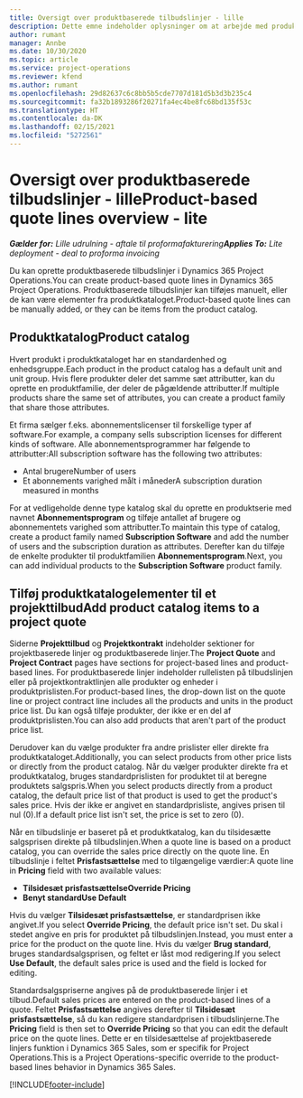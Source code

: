 ```yaml
---
title: Oversigt over produktbaserede tilbudslinjer - lille
description: Dette emne indeholder oplysninger om at arbejde med produktbaserede tilbudslinjer.
author: rumant
manager: Annbe
ms.date: 10/30/2020
ms.topic: article
ms.service: project-operations
ms.reviewer: kfend
ms.author: rumant
ms.openlocfilehash: 29d82637c6c8bb5b5cde7707d181d5b3d3b235c4
ms.sourcegitcommit: fa32b1893286f20271fa4ec4be8fc68bd135f53c
ms.translationtype: HT
ms.contentlocale: da-DK
ms.lasthandoff: 02/15/2021
ms.locfileid: "5272561"
---
```

# <a name="product-based-quote-lines-overview---lite"></a><span data-ttu-id="769a1-103">Oversigt over produktbaserede tilbudslinjer - lille</span><span class="sxs-lookup"><span data-stu-id="769a1-103">Product-based quote lines overview - lite</span></span>

<span data-ttu-id="769a1-104">_**Gælder for:** Lille udrulning - aftale til proformafakturering_</span><span class="sxs-lookup"><span data-stu-id="769a1-104">_**Applies To:** Lite deployment - deal to proforma invoicing_</span></span>

<span data-ttu-id="769a1-105">Du kan oprette produktbaserede tilbudslinjer i Dynamics 365 Project Operations.</span><span class="sxs-lookup"><span data-stu-id="769a1-105">You can create product-based quote lines in Dynamics 365 Project Operations.</span></span> <span data-ttu-id="769a1-106">Produktbaserede tilbudslinjer kan tilføjes manuelt, eller de kan være elementer fra produktkataloget.</span><span class="sxs-lookup"><span data-stu-id="769a1-106">Product-based quote lines can be manually added, or they can be items from the product catalog.</span></span>

## <a name="product-catalog"></a><span data-ttu-id="769a1-107">Produktkatalog</span><span class="sxs-lookup"><span data-stu-id="769a1-107">Product catalog</span></span>

<span data-ttu-id="769a1-108">Hvert produkt i produktkataloget har en standardenhed og enhedsgruppe.</span><span class="sxs-lookup"><span data-stu-id="769a1-108">Each product in the product catalog has a default unit and unit group.</span></span> <span data-ttu-id="769a1-109">Hvis flere produkter deler det samme sæt attributter, kan du oprette en produktfamilie, der deler de pågældende attributter.</span><span class="sxs-lookup"><span data-stu-id="769a1-109">If multiple products share the same set of attributes, you can create a product family that share those attributes.</span></span> 

<span data-ttu-id="769a1-110">Et firma sælger f.eks. abonnementslicenser til forskellige typer af software.</span><span class="sxs-lookup"><span data-stu-id="769a1-110">For example, a company sells subscription licenses for different kinds of software.</span></span> <span data-ttu-id="769a1-111">Alle abonnementsprogrammer har følgende to attributter:</span><span class="sxs-lookup"><span data-stu-id="769a1-111">All subscription software has the following two attributes:</span></span>

- <span data-ttu-id="769a1-112">Antal brugere</span><span class="sxs-lookup"><span data-stu-id="769a1-112">Number of users</span></span>
- <span data-ttu-id="769a1-113">Et abonnements varighed målt i måneder</span><span class="sxs-lookup"><span data-stu-id="769a1-113">A subscription duration measured in months</span></span>

<span data-ttu-id="769a1-114">For at vedligeholde denne type katalog skal du oprette en produktserie med navnet **Abonnementsprogram** og tilføje antallet af brugere og abonnementets varighed som attributter.</span><span class="sxs-lookup"><span data-stu-id="769a1-114">To maintain this type of catalog, create a product family named **Subscription Software** and add the number of users and the subscription duration as attributes.</span></span> <span data-ttu-id="769a1-115">Derefter kan du tilføje de enkelte produkter til produktfamilien **Abonnementsprogram**.</span><span class="sxs-lookup"><span data-stu-id="769a1-115">Next, you can add individual products to the **Subscription Software** product family.</span></span>

## <a name="add-product-catalog-items-to-a-project-quote"></a><span data-ttu-id="769a1-116">Tilføj produktkatalogelementer til et projekttilbud</span><span class="sxs-lookup"><span data-stu-id="769a1-116">Add product catalog items to a project quote</span></span>

<span data-ttu-id="769a1-117">Siderne **Projekttilbud** og **Projektkontrakt** indeholder sektioner for projektbaserede linjer og produktbaserede linjer.</span><span class="sxs-lookup"><span data-stu-id="769a1-117">The **Project Quote** and **Project Contract** pages have sections for project-based lines and product-based lines.</span></span> <span data-ttu-id="769a1-118">For produktbaserede linjer indeholder rullelisten på tilbudslinjen eller på projektkontraktlinjen alle produkter og enheder i produktprislisten.</span><span class="sxs-lookup"><span data-stu-id="769a1-118">For product-based lines, the drop-down list on the quote line or project contract line includes all the products and units in the product price list.</span></span> <span data-ttu-id="769a1-119">Du kan også tilføje produkter, der ikke er en del af produktprislisten.</span><span class="sxs-lookup"><span data-stu-id="769a1-119">You can also add products that aren't part of the product price list.</span></span>

<span data-ttu-id="769a1-120">Derudover kan du vælge produkter fra andre prislister eller direkte fra produktkataloget.</span><span class="sxs-lookup"><span data-stu-id="769a1-120">Additionally, you can select products from other price lists or directly from the product catalog.</span></span> <span data-ttu-id="769a1-121">Når du vælger produkter direkte fra et produktkatalog, bruges standardprislisten for produktet til at beregne produktets salgspris.</span><span class="sxs-lookup"><span data-stu-id="769a1-121">When you select products directly from a product catalog, the default price list of that product is used to get the product's sales price.</span></span> <span data-ttu-id="769a1-122">Hvis der ikke er angivet en standardprisliste, angives prisen til nul (0).</span><span class="sxs-lookup"><span data-stu-id="769a1-122">If a default price list isn't set, the price is set to zero (0).</span></span>

<span data-ttu-id="769a1-123">Når en tilbudslinje er baseret på et produktkatalog, kan du tilsidesætte salgsprisen direkte på tilbudslinjen.</span><span class="sxs-lookup"><span data-stu-id="769a1-123">When a quote line is based on a product catalog, you can override the sales price directly on the quote line.</span></span> <span data-ttu-id="769a1-124">En tilbudslinje i feltet **Prisfastsættelse** med to tilgængelige værdier:</span><span class="sxs-lookup"><span data-stu-id="769a1-124">A quote line in **Pricing** field with two available values:</span></span>

- <span data-ttu-id="769a1-125">**Tilsidesæt prisfastsættelse**</span><span class="sxs-lookup"><span data-stu-id="769a1-125">**Override Pricing**</span></span>
- <span data-ttu-id="769a1-126">**Benyt standard**</span><span class="sxs-lookup"><span data-stu-id="769a1-126">**Use Default**</span></span>

<span data-ttu-id="769a1-127">Hvis du vælger **Tilsidesæt prisfastsættelse**, er standardprisen ikke angivet.</span><span class="sxs-lookup"><span data-stu-id="769a1-127">If you select **Override Pricing**, the default price isn't set.</span></span> <span data-ttu-id="769a1-128">Du skal i stedet angive en pris for produktet på tilbudslinjen.</span><span class="sxs-lookup"><span data-stu-id="769a1-128">Instead, you must enter a price for the product on the quote line.</span></span> <span data-ttu-id="769a1-129">Hvis du vælger **Brug standard**, bruges standardsalgsprisen, og feltet er låst mod redigering.</span><span class="sxs-lookup"><span data-stu-id="769a1-129">If you select **Use Default**, the default sales price is used and the field is locked for editing.</span></span>

<span data-ttu-id="769a1-130">Standardsalgspriserne angives på de produktbaserede linjer i et tilbud.</span><span class="sxs-lookup"><span data-stu-id="769a1-130">Default sales prices are entered on the product-based lines of a quote.</span></span> <span data-ttu-id="769a1-131">Feltet **Prisfastsættelse** angives derefter til **Tilsidesæt prisfastsættelse**, så du kan redigere standardprisen i tilbudslinjerne.</span><span class="sxs-lookup"><span data-stu-id="769a1-131">The **Pricing** field is then set to **Override Pricing** so that you can edit the default price on the quote lines.</span></span> <span data-ttu-id="769a1-132">Dette er en tilsidesættelse af projektbaserede linjers funktion i Dynamics 365 Sales, som er specifik for Project Operations.</span><span class="sxs-lookup"><span data-stu-id="769a1-132">This is a Project Operations-specific override to the product-based lines behavior in Dynamics 365 Sales.</span></span>


[!INCLUDE[footer-include](../../includes/footer-banner.md)]
